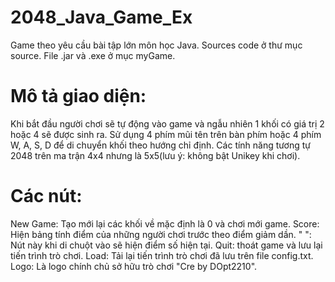 # 2048_Java_Game_Ex
Game theo yêu cầu bài tập lớn môn học Java.
Sources code ở thư mục source.
File .jar và .exe ở mục myGame.
# Mô tả giao diện:
Khi bắt đầu người chơi sẽ tự động vào game và ngẫu nhiên 1 khối có giá trị 2 hoặc 4 sẽ được sinh ra.
Sử dụng 4 phím mũi tên trên bàn phím hoặc 4 phím W, A, S, D để di chuyển khối theo hướng chỉ định.
Các tính năng tương tự 2048 trên ma trận 4x4 nhưng là 5x5(lưu ý: không bật Unikey khi chơi).
# Các nút:
New Game: Tạo mới lại các khối về mặc định là 0 và chơi mới game.
Score: Hiện bảng tính điểm của những người chơi trước theo điểm giảm dần.
" ": Nút này khi di chuột vào sẽ hiện điểm số hiện tại.
Quit: thoát game và lưu lại tiến trình trò chơi.
Load: Tải lại tiến trình trò chơi đã lưu trên file config.txt.
Logo: Là logo chính chủ sở hữu trò chơi "Cre by DOpt2210".
